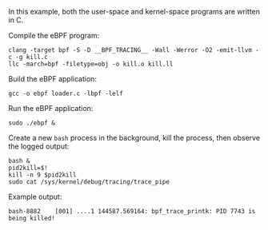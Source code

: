 In this example, both the user-space and kernel-space programs are written in C. 

Compile the eBPF program:
```shell
clang -target bpf -S -D __BPF_TRACING__ -Wall -Werror -O2 -emit-llvm -c -g kill.c
llc -march=bpf -filetype=obj -o kill.o kill.ll
```

Build the eBPF application:
```shell
gcc -o ebpf loader.c -lbpf -lelf
```

Run the eBPF application:
```shell
sudo ./ebpf &
```

Create a new `bash` process in the background, kill the process, then observe the logged output:
```shell
bash &
pid2kill=$!
kill -n 9 $pid2kill
sudo cat /sys/kernel/debug/tracing/trace_pipe
```

Example output:
```
bash-8882    [001] ....1 144587.569164: bpf_trace_printk: PID 7743 is being killed!
```